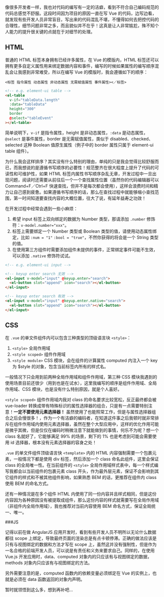 像很多开发者一样，我也对代码的编写有一定的洁癖，看到不符合自己编码规范的代码总感觉不舒服。这段时间因为项目的原因一直在写 Vue 的代码，边写边看，就发现有些开发人员非常盲目，写出来的代码混乱不堪，不懂得如何去把控代码的合理性，细节问题非常之多，而且貌似并不在乎！这真是让人非常尴尬，殊不知个人能力的提升很关键的点就在于对细节的处理。

## HTML

普通的 HTML 标签本身拥有已经许多属性，在 Vue 的模版内，HTML 标签还可以拥有更多自定义属性用来绑定数据内容和事件，编写的时候如果属性的编写顺序混乱会让我感到非常难受，所以在编写 Vue 的模版时，我会遵循如下的顺序：

`<标签 指令属性 动态属性 非动态属性 无需赋值属性 事件属性><／标签>`

```html
<!-- e.g. element-ui table -->
<el-table
  v-if="tableData.length"
  :data="tableData"
  height="300"
  border
  @select="tableEvent"
></el-table>
```

简单说明下，`v-if` 是指令属性，height 是非动态属性，`:data` 是动态属性，`@select` 是事件属性，border 是无需赋值属性，类似于 disabled、checked、selected 这种 Boolean 值原生属性（例子中的 border 属性只属于 element-ui table 组件）。

为什么我会这样排序？其实没有什么特别的理由，单纯的只是我会觉得比较舒服而已，而我想说的是遵循书写顺序的必要性！规范整齐在很大程度上提升了代码的可读性和可维护性，如果 HTML 标签内属性书写顺序杂乱无章，开发过程中一旦出现问题，阅读时还需要从前往后一个一个查找属性位置（虽然你的代码编辑器可以 Command+F／Ctrl+F 快速查找，但并不是每次都会使用），这样会浪费时间和精力让自己感到疲惫。如果遵循书写顺序的话，那么在查找过程中就能够缩小查找范围，第一时间知道要查找内容的大概位置，往大了说，有延年益寿之功效！

在开发过程中经常会遇到一些小麻烦：

1. 希望 input 标签上双向绑定的数据为 Number 类型，那请添加 `.number` 修饰符：`v-model.number="xxx"`。
2. 标签上需要绑定一个 Number 类型或 Boolean 类型的值，请使用动态属性绑定，比如 `:num = "1"` `:bool = "true"`，不然你获得的将会是一个 String 类型的值。
3. 在使用第三方组件时需要添加组件未提供的事件，正常绑定事件可能不生效，可以添加 `.native` 修饰符试试。

```html
<!-- e.g. element-ui input -->

<!-- keyup enter search 无效 -->
<el-input v-model="input" @keyup.enter="search">
  <el-button slot="append" icon="search"></el-button>
</el-input>

<!-- keyup enter search 有效 -->
<el-input v-model="input" @keyup.enter.native="search">
  <el-button slot="append" icon="search"></el-button>
</el-input>
```

## CSS

在 `.vue` 的单文件组件内可以包含三种类型的顶级语言块 `<style>`：

1. `<style>` 全局作用域
2. `<style scoped>` 组件作用域
3. `<style module>` CSS 模块，会在组件的计算属性 computed 内注入一个 key 为 \$style 的对象，包含当前标签内所有的样式名。

一般情况下只会用到前两种全局作用域和组件作用域，第三种 CSS 模块我遇到的使用场景目前还很少（用到也是在试水），这里我编写的顺序是组件作用域、全局作用域、CSS 模块，也是没有什么特别原因，就是个人喜好。

`<style scoped>` 组件作用域内我对 class 的命名要求比较宽松，反正最终都会被 vue-loader 转换成带有特殊标识的属性选择器的组合，只是有一点需要特别注意！**一定不要使用元素选择器！** 虽然使用了也能照常工作，但是与属性选择器组合之后会慢很多！，作为一个有洁癖的编码者，在知道这件事之后我顿时就非常排斥在组件作用域内使用元素选择器，虽然在整个大型应用中，这样的优化作用可能是微乎其微，但是仅仅在编码时稍微注意下就能做到的事情，何乐不为呢？想一个 class 名就好了，它能够满足 99% 的场景，剩下的 1% 也是考虑到可能会需要使用 id 选择器，根本没有元素选择器的容身之处！

`.vue` 的单文件组件顶级语言快 `<template>` 内的 HTML 内容强制需要一个包裹元素，一般情况下都是使用 div 标签，然后添加一个 class 命名此组件，这里会保证 class 的全局唯一性。在当前组件的 `<style>` 全局作用域样式表中，每一个样式编写我都会以当前组件的包裹元素 class 开头，作为最外层元素，保证不会影响到其它组件的样式和不被其他组件影响，如果熟悉 BEM 的话，更推荐在组件内 class 使用 BEM 的命名方式。

还有一种情况是在多个组件 HTML 内使用了同一份内容并且样式相同，但是这份内容因为各种原因没有被提取成组件，那么这份内容的样式就需要写在全局作用域（非组件内全局作用域），我也推荐对当前内容使用 BEM 命名方式，保证全局统一、唯一。

###JS

记得以前在做 AngularJS 应用开发时，看到有些开发人员不明所以无论什么数据都往 scope 上绑定，导致最终页面的渲染总是有点卡顿停滞。正确的做法应该是只有与视图绑定的数据和方法才写在 scope 上，虽然这并没有强制性，但是作为一名合格的前端开发人员，可以说是有责任和义务来要求自己。同样的，在使用 Vue.js 开发应用时，data、computed 对象内的只应该有与视图绑定的数据，methods 对象内只应该有与视图绑定的方法。

另外需要注意的是，computed 函数内的依赖变量必须绑定在 Vue 的实例上，也就是必须在 data 函数返回的对象内声明。

暂时就领悟到这么多，想到再补吧...

